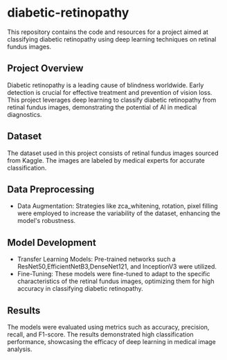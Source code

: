 # diabetic-retinopathy
This repository contains the code and resources for a project aimed at classifying diabetic retinopathy using deep learning techniques on retinal fundus images.

## Project Overview
Diabetic retinopathy is a leading cause of blindness worldwide. Early detection is crucial for effective treatment and prevention of vision loss. This project leverages deep learning to classify diabetic retinopathy from retinal fundus images, demonstrating the potential of AI in medical diagnostics.

## Dataset
The dataset used in this project consists of retinal fundus images sourced from Kaggle. The images are labeled by medical experts for accurate classification.

## Data Preprocessing
* Data Augmentation: Strategies like zca_whitening, rotation, pixel filling were employed to increase the variability of the dataset, enhancing the model's robustness.

## Model Development
* Transfer Learning Models: Pre-trained networks such a ResNet50,EfficientNetB3,DenseNet121, and InceptionV3 were utilized.
* Fine-Tuning: These models were fine-tuned to adapt to the specific characteristics of the retinal fundus images, optimizing them for high accuracy in classifying diabetic retinopathy.

## Results
The models were evaluated using metrics such as accuracy, precision, recall, and F1-score. The results demonstrated high classification performance, showcasing the efficacy of deep learning in medical image analysis.
